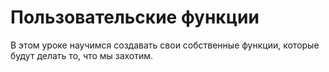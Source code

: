 # Пользовательские функции

В этом уроке научимся создавать свои собственные функции, которые будут делать то, что мы захотим.
